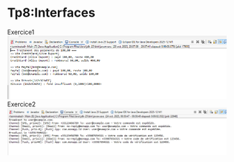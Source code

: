 # Tp8:Interfaces
Exercice1
![Image Alt](https://github.com/fe045001-netizen/Tp8/blob/6d5202da24b8fd568f2fbbce85a536309d1e6fa6/Exercice1.png)
Exercice2
![Image Alt](https://github.com/fe045001-netizen/Tp8/blob/6d5202da24b8fd568f2fbbce85a536309d1e6fa6/Exercice2.png)
